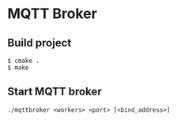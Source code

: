 # MQTT Broker

## Build project

```
$ cmake .
$ make
```
## Start MQTT broker

```
./mqttbroker <workers> <port> [<bind_address>]
```

